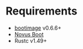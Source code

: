 # Requirements

- [bootimage](https://github.com/rust-osdev/bootimage/) v0.6.6+
- [Novus Boot](https://github.com/new-kernel/novus-boot)
- Rustc v1.49+
